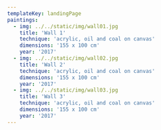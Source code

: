 ```yaml
---
templateKey: landingPage
paintings:
  - img: ../../static/img/wall01.jpg
    title: 'Wall 1'
    technique: 'acrylic, oil and coal on canvas'
    dimensions: '155 x 100 cm'
    year: '2017'
  - img: ../../static/img/wall02.jpg
    title: 'Wall 2'
    technique: 'acrylic, oil and coal on canvas'
    dimensions: '155 x 100 cm'
    year: '2017'
  - img: ../../static/img/wall03.jpg
    title: 'Wall 3'
    technique: 'acrylic, oil and coal on canvas'
    dimensions: '155 x 100 cm'
    year: '2017'
---
```

